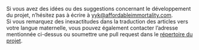 Si vous avez des idées ou des suggestions concernant le développement du projet, n’hésitez pas à écrire à yyk@affordableimmortality.com.  
Si vous remarquez des inexactitudes dans la traduction des articles vers votre langue maternelle, vous pouvez également contacter l’adresse mentionnée ci-dessus ou soumettre une pull request dans le [répertoire du projet](https://github.com/yyko/affordable_immortality).
